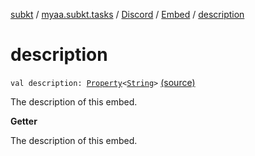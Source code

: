 [subkt](../../../index.md) / [myaa.subkt.tasks](../../index.md) / [Discord](../index.md) / [Embed](index.md) / [description](./description.md)

# description

`val description: `[`Property`](https://docs.gradle.org/current/javadoc/org/gradle/api/provider/Property.html)`<`[`String`](https://kotlinlang.org/api/latest/jvm/stdlib/kotlin/-string/index.html)`>` [(source)](https://github.com/Myaamori/SubKt/blob/0.1.11/src/main/kotlin/myaa/subkt/tasks/discordtask.kt#L257)

The description of this embed.

**Getter**

The description of this embed.

